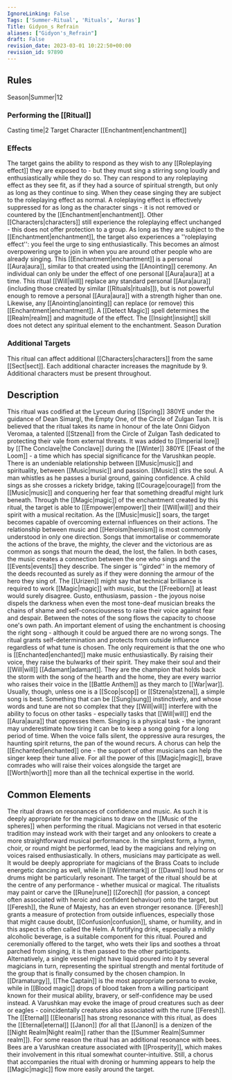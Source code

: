 ```yaml
---
IgnoreLinking: False
Tags: ['Summer-Ritual', 'Rituals', 'Auras']
Title: Gidyon_s Refrain
aliases: ["Gidyon's_Refrain"]
draft: False
revision_date: 2023-03-01 10:22:50+00:00
revision_id: 97890
---
```


## Rules
Season|Summer|12
### Performing the [[Ritual]]
Casting time|2  Target Character
[[Enchantment|enchantment]] 
### Effects
The target gains the ability to respond as they wish to any [[Roleplaying effect]] they are exposed to - but they must sing a stirring song loudly and enthusiastically while they do so.
They can respond to any roleplaying effect as they see fit, as if they had a source of spiritual strength, but only as long as they continue to sing. When they cease singing they are subject to the roleplaying effect as normal. A roleplaying effect is effectively suppressed for as long as the character sings - it is not removed or  countered by the [[Enchantment|enchantment]]. Other [[Characters|characters]] still experience the roleplaying effect unchanged - this does not offer protection to a group.
As long as they are subject to the [[Enchantment|enchantment]], the target also experiences a ''roleplaying effect'': you feel the urge to sing enthusiastically. This becomes an almost overpowering urge to join in when you are around other people who are already singing.
This [[Enchantment|enchantment]] is a personal [[Aura|aura]], similar to that created using the [[Anointing]] ceremony. An individual can only be under the effect of one personal [[Aura|aura]] at a time. This ritual [[Will|will]] replace any standard personal [[Aura|aura]] (including those created by similar [[Rituals|rituals]]), but is not powerful enough to remove a personal [[Aura|aura]] with a strength higher than one. Likewise, any [[Anointing|anointing]] can replace (or remove) this [[Enchantment|enchantment]]. A [[Detect Magic]] spell determines the [[Realm|realm]] and magnitude of the effect. The [[Insight|insight]] skill does not detect any spiritual element to the enchantment.
Season Duration
### Additional Targets
This ritual can affect additional [[Characters|characters]] from the same [[Sect|sect]]. Each additional character increases the magnitude by 9. Additional characters must be present throughout.
## Description
This ritual was codified at the Lyceum during [[Spring]] 380YE under the guidance of Dean Simargl, the Empty One, of the Circle of Zulgan Tash. It is believed that the ritual takes its name in honour of the late Onni Gidyon Veromaa, a talented [[Stzena]] from the Circle of Zulgan Tash dedicated to protecting their vale from external threats. It was added to [[Imperial lore]] by [[The Conclave|the Conclave]] during the [[Winter]] 380YE [[Feast of the Loom]] - a time which has special significance for the Varushkan people.
There is an undeniable relationship between [[Music|music]] and spirituality, between [[Music|music]] and passion. [[Music]] stirs the soul. A man whistles as he passes a burial ground, gaining confidence. A child sings as she crosses a rickety bridge, taking [[Courage|courage]] from the [[Music|music]] and conquering her fear that something dreadful might lurk beneath. Through the [[Magic|magic]] of the enchantment created by this ritual, the target is able to [[Empower|empower]] their [[Will|will]] and their spirit with a musical recitation. As the [[Music|music]] soars, the target becomes capable of overcoming external influences on their actions.
The relationship between music and [[Heroism|heroism]] is most commonly understood in only one direction. Songs that immortalise or commemorate the actions of the brave, the mighty, the clever and the victorious are as common as songs that mourn the dead, the lost, the fallen. In both cases, the music creates a connection between the one who sings and the [[Events|events]] they describe. The singer is ''girded'' in the memory of the deeds recounted as surely as if they were donning the armour of the hero they sing of.
The [[Urizen]] might say that technical brilliance is required to work [[Magic|magic]] with music, but the [[Freeborn]] at least would surely disagree. Gusto, enthusiasm, passion - the joyous noise dispels the darkness when even the most tone-deaf musician breaks the chains of shame and self-consciousness to raise their voice against fear and despair. Between the notes of the song flows the capacity to choose one's own path.
An important element of using the enchantment is choosing the right song - although it could be argued there are no wrong songs. The ritual grants self-determination and protects from outside influence regardless of what tune is chosen. The only requirement is that the one who is [[Enchanted|enchanted]] make music enthusiastically. By raising their voice, they raise the bulwarks of their spirit. They make their soul and their [[Will|will]] [[Adamant|adamant]]. They are the champion that holds back the storm with the song of the hearth and the home, they are every warrior who raises their voice in the [[Battle Anthem]] as they march to [[War|war]].
Usually, though, unless one is a [[Scop|scop]] or [[Stzena|stzena]], a simple song is best. Something that can be [[Sung|sung]] instinctively, and whose words and tune are not so complex that they [[Will|will]] interfere with the ability to focus on other tasks - especially tasks that [[Will|will]] end the [[Aura|aura]] that oppresses them. Singing is a physical task - the ignorant may underestimate how tiring it can be to keep a song going for a long period of time. When the voice falls silent, the oppressive aura resurges, the haunting spirit returns, the pan of the wound recurs.
A chorus can help the [[Enchanted|enchanted]] one - the support of other musicians can help the singer keep their tune alive. For all the power of this [[Magic|magic]], brave comrades who will raise their voices alongside the target are [[Worth|worth]] more than all the technical expertise in the world.
## Common Elements
The ritual draws on resonances of confidence and music. As such it is deeply appropriate for the magicians to draw on the [[Music of the spheres]] when performing the ritual. Magicians not versed in that esoteric tradition may instead work with their target and any onlookers to create a more straightforward musical performance.
In the simplest form, a hymn, choir, or round might be performed, lead by the magicians and relying on voices raised enthusiastically. In others, musicians may participate as well. It would be deeply appropriate for magicians of the Brass Coats to include energetic dancing as well, while in [[Wintermark]] or [[Dawn]] loud horns or drums might be particularly resonant.
The target of the ritual should be at the centre of any performance - whether musical or magical. The ritualists may paint or carve the [[Rune|rune]] [[Zorech]] (for passion, a concept often associated with heroic and confident behaviour) onto the target, but [[Feresh]], the Rune of Majesty, has an even stronger resonance. [[Feresh]] grants a measure of protection from outside influences, especially those that might cause doubt, [[Confusion|confusion]], shame, or humility, and in this aspect is often called the Helm.
A fortifying drink, especially a mildly alcoholic beverage, is a suitable component for this ritual. Poured and ceremonially offered to the target, who wets their lips and soothes a throat parched from singing, it is then passed to the other participants. Alternatively, a single vessel might have liquid poured into it by several magicians in turn, representing the spiritual strength and mental fortitude of the group that is finally consumed by the chosen champion.
In [[Dramaturgy]], [[The Captain]] is the most appropriate persona to evoke, while in [[Blood magic]] drops of blood taken from a willing participant known for their musical ability, bravery, or self-confidence may be used instead. A Varushkan may evoke the image of proud creatures such as deer or eagles - coincidentally creatures also associated with the rune [[Feresh]].
The [[Eternal]] [[Eleonaris]] has strong resonance with this ritual, as does the [[Eternal|eternal]] [[Janon]] (for all that [[Janon]] is a denizen of the [[Night Realm|Night realm]] rather than the [[Summer Realm|Summer realm]]).
For some reason the ritual has an additional resonance with bees. Bees are a Varushkan creature associated with [[Prosperity]], which makes their involvement in this ritual somewhat counter-intuitive. Still, a chorus that accompanies the ritual with droning or humming appears to help the [[Magic|magic]] flow more easily around the target.